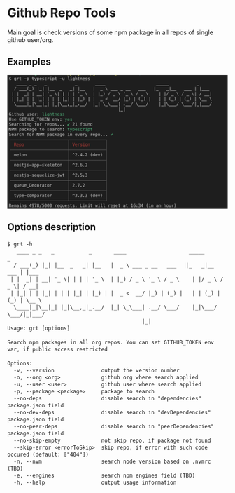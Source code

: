 <!-- <img src="icon.png" align="right" /> -->

# Github Repo Tools

Main goal is check versions of some npm package in all repos of single github user/org.

## Examples

<img src="./doc/images/example-01.png" align="center" />

## Options description

```
$ grt -h
   ____ _ _   _           _       ____                    _____           _     
  / ___(_) |_| |__  _   _| |__   |  _ \ ___ _ __   ___   |_   _|__   ___ | |___ 
 | |  _| | __| '_ \| | | | '_ \  | |_) / _ \ '_ \ / _ \    | |/ _ \ / _ \| / __|
 | |_| | | |_| | | | |_| | |_) | |  _ <  __/ |_) | (_) |   | | (_) | (_) | \__ \
  \____|_|\__|_| |_|\__,_|_.__/  |_| \_\___| .__/ \___/    |_|\___/ \___/|_|___/
                                           |_|                                  
Usage: grt [options]

Search npm packages in all org repos. You can set GITHUB_TOKEN env var, if public access restricted

Options:
  -v, --version               output the version number
  -o, --org <org>             github org where search applied
  -u, --user <user>           github user where search applied
  -p, --package <package>     package to search
  --no-deps                   disable search in "dependencies" package.json field
  --no-dev-deps               disable search in "devDependencies" package.json field
  --no-peer-deps              disable search in "peerDependencies" package.json field
  --no-skip-empty             not skip repo, if package not found
  --skip-error <errorToSkip>  skip repo, if error with such code occured (default: ["404"])
  -n, --nvm                   search node version based on .nvmrc (TBD)
  -e, --engines               search npm engines field (TBD)
  -h, --help                  output usage information
```